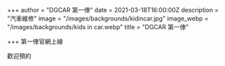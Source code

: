 +++
author = "DGCAR 第一俥"
date = 2021-03-18T16:00:00Z
description = "汽車維修"
image = "/images/backgrounds/kidincar.jpg"
image_webp = "/images/backgrounds/kids in car.webp"
title = "DGCAR 第一俥"

+++
第一俥官網上線

歡迎預約